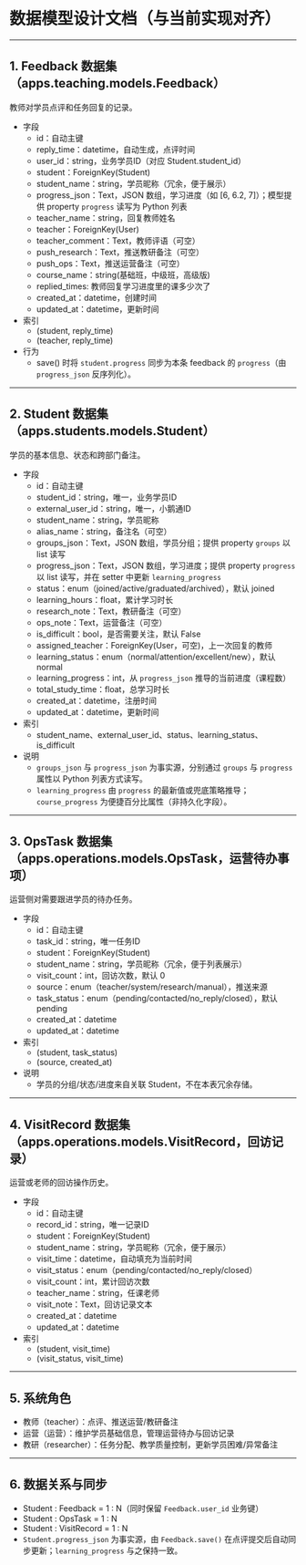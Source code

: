 # 数据模型设计文档（与当前实现对齐）

---

## 1. Feedback 数据集（apps.teaching.models.Feedback）
教师对学员点评和任务回复的记录。

- 字段
  - id：自动主键
  - reply_time：datetime，自动生成，点评时间
  - user_id：string，业务学员ID（对应 Student.student_id）
  - student：ForeignKey(Student)
  - student_name：string，学员昵称（冗余，便于展示）
  - progress_json：Text，JSON 数组，学习进度（如 [6, 6.2, 7]）；模型提供 property `progress` 读写为 Python 列表
  - teacher_name：string，回复教师姓名
  - teacher：ForeignKey(User)
  - teacher_comment：Text，教师评语（可空）
  - push_research：Text，推送教研备注（可空）
  - push_ops：Text，推送运营备注（可空）
  - course_name：string(基础班，中级班，高级版)
  - replied_times: 教师回复学习进度里的课多少次了
  - created_at：datetime，创建时间
  - updated_at：datetime，更新时间
- 索引
  - (student, reply_time)
  - (teacher, reply_time)
- 行为
  - save() 时将 `student.progress` 同步为本条 feedback 的 `progress`（由 `progress_json` 反序列化）。

---

## 2. Student 数据集（apps.students.models.Student）
学员的基本信息、状态和跨部门备注。

- 字段
  - id：自动主键
  - student_id：string，唯一，业务学员ID
  - external_user_id：string，唯一，小鹅通ID
  - student_name：string，学员昵称
  - alias_name：string，备注名（可空）
  - groups_json：Text，JSON 数组，学员分组；提供 property `groups` 以 list 读写
  - progress_json：Text，JSON 数组，学习进度；提供 property `progress` 以 list 读写，并在 setter 中更新 `learning_progress`
  - status：enum（joined/active/graduated/archived），默认 joined
  - learning_hours：float，累计学习时长
  - research_note：Text，教研备注（可空）
  - ops_note：Text，运营备注（可空）
  - is_difficult：bool，是否需要关注，默认 False
  - assigned_teacher：ForeignKey(User，可空)，上一次回复的教师
  - learning_status：enum（normal/attention/excellent/new），默认 normal
  - learning_progress：int，从 `progress_json` 推导的当前进度（课程数）
  - total_study_time：float，总学习时长
  - created_at：datetime，注册时间
  - updated_at：datetime，更新时间
- 索引
  - student_name、external_user_id、status、learning_status、is_difficult
- 说明
  - `groups_json` 与 `progress_json` 为事实源，分别通过 `groups` 与 `progress` 属性以 Python 列表方式读写。
  - `learning_progress` 由 `progress` 的最新值或兜底策略推导；`course_progress` 为便捷百分比属性（非持久化字段）。

---

## 3. OpsTask 数据集（apps.operations.models.OpsTask，运营待办事项）
运营侧对需要跟进学员的待办任务。

- 字段
  - id：自动主键
  - task_id：string，唯一任务ID
  - student：ForeignKey(Student)
  - student_name：string，学员昵称（冗余，便于列表展示）
  - visit_count：int，回访次数，默认 0
  - source：enum（teacher/system/research/manual），推送来源
  - task_status：enum（pending/contacted/no_reply/closed），默认 pending
  - created_at：datetime
  - updated_at：datetime
- 索引
  - (student, task_status)
  - (source, created_at)
- 说明
  - 学员的分组/状态/进度来自关联 Student，不在本表冗余存储。

---

## 4. VisitRecord 数据集（apps.operations.models.VisitRecord，回访记录）
运营或老师的回访操作历史。

- 字段
  - id：自动主键
  - record_id：string，唯一记录ID
  - student：ForeignKey(Student)
  - student_name：string，学员昵称（冗余，便于展示）
  - visit_time：datetime，自动填充为当前时间
  - visit_status：enum（pending/contacted/no_reply/closed）
  - visit_count：int，累计回访次数
  - teacher_name：string，任课老师
  - visit_note：Text，回访记录文本
  - created_at：datetime
  - updated_at：datetime
- 索引
  - (student, visit_time)
  - (visit_status, visit_time)

---

## 5. 系统角色
- 教师（teacher）：点评、推送运营/教研备注
- 运营（运营）：维护学员基础信息，管理运营待办与回访记录
- 教研（researcher）：任务分配、教学质量控制，更新学员困难/异常备注

---

## 6. 数据关系与同步
- Student : Feedback = 1 : N（同时保留 `Feedback.user_id` 业务键）
- Student : OpsTask = 1 : N
- Student : VisitRecord = 1 : N
- `Student.progress_json` 为事实源，由 `Feedback.save()` 在点评提交后自动同步更新；`learning_progress` 与之保持一致。

